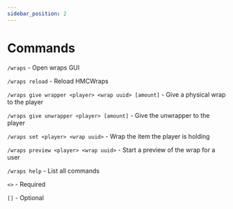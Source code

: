 ```yaml
---
sidebar_position: 2
---
```


# Commands

`/wraps` - Open wraps GUI

`/wraps reload` - Reload HMCWraps

`/wraps give wrapper <player> <wrap uuid> [amount]` - Give a physical wrap to the player

`/wraps give unwrapper <player> [amount]` - Give the unwrapper to the player

`/wraps set <player> <wrap uuid>` - Wrap the item the player is holding

`/wraps preview <player> <wrap uuid>` - Start a preview of the wrap for a user

`/wraps help` - List all commands

`<>` - Required 

`[]` - Optional
